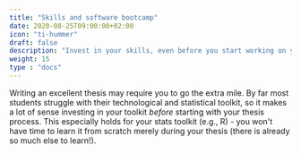 ```yaml
---
title: "Skills and software bootcamp"
date: 2020-08-25T09:00:00+02:00
icon: "ti-hummer"
draft: false
description: "Invest in your skills, even before you start working on your thesis."
weight: 15
type : "docs"
---
```


Writing an excellent thesis may require you to go the extra mile. By far most students struggle with their technological and statistical toolkit, so it makes a lot of sense investing in your toolkit *before* starting with your thesis process. This especially holds for your stats toolkit (e.g., R) - you won't have time to learn it from scratch merely during your thesis (there is already so much else to learn!).
